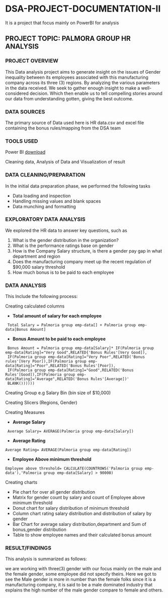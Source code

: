 # DSA-PROJECT-DOCUMENTATION-II

It is a  project that focus mainly on PowerBI for analysis

## PROJECT TOPIC: PALMORA GROUP HR ANALYSIS

### PROJECT OVERVIEW

This Data analysis project aims to generate insight on the issues of Gender inequality between its employees associated with this manufacturing company across its three (3) regions. By analyzing the various parameters in the data received. We seek to gather enough insight to make a well-considered decision. Which then enable us to tell compelling stories around our data from understanding gotten, giving the best outcome.

### DATA SOURCES

The primary source of Data used here is HR data.csv and excel file containing the bonus rules/mapping from the DSA team

### TOOLS USED

Power BI [download](https://www.microsoft.com/en-us/power-platform/products/power-bi/downloads)

Cleaning data, Analysis of Data and Visualization of result

### DATA CLEANING/PREPARATION

In the initial data preparation phase, we performed the following tasks
-	Data loading and inspection
-	Handling missing values and blank spaces
-	Data munching and formatting

### EXPLORATORY DATA ANALYSIS

We explored the HR data to answer key questions, such as
1. What is the gender distribution in the organization?
2. What is the performance ratings base on gender
3. How is the Company Salary structure, is there a gender pay gap in what department and region
4. Does the manufacturing company meet up the recent regulation of $90,000 salary threshold 
5. How much bonus is to be paid to each employee

### DATA ANALYSIS

This Include the following process: 

Creating calculated columns
- **Total amount of salary for each employee**
```dax
 Total Salary = Palmoria group emp-data[] + Palmoria group emp-data[Bonus Amount]
```
- **Bonus Amount to be paid to each employee**
```dax
 Bonus Amount = Palmoria group emp-data[Salary]* IF(Palmoria group emp-data[Rating]="Very Good",RELATED{'Bonus Rules'[Very Good]),
 IF(Palmoria group emp-data[Rating]="Very Poor",RELATED('Bonus rules'[Very Poor]),IF(Palmoria group emp-data[Rating]="Poor",RELATED('Bonus Rules'[Poor]),
 IF(Palmoria group emp-data[Rating]="Good",RELATED('Bonus Rules'[Good]),IF(Palmoria group emp-data[Rating]="Average",RELATED('Bonus Rules'[Average])'
 BLANK())))))
```

Creating Group e.g Salary Bin (bin size of $10,000)

Creating Slicers (Regions, Gender)

Creating Measures
- **Average Salary**
```dax
 Average Salary= AVERAGE(Palmoria group emp-data[Salary])
```
- **Average Rating**
```dax
Average Rating= AVERAGE(Palmoria group emp-data[Rating])
```
- **Employee Above minimum threshold**
```dax
Employee above threshold= CALCULATE(COUNTROWS('Palmoria group emp-data'),'Palmoria group emp-data[Salary] > 90000)
```

Creating charts
   - Pie chart for over all gender distribution
   - Matrix for gender count by salary and count of Employee above minimum threshold
   - Donut chart for salary distribution of minimum threshold
   - Column chart rating salary distribution and distribution of salary by gender
   - Bar Chart for average salary distribution,department and Sum of bonus,gender distribution
   - Table to show employee names and their calculated bonus amount

### RESULT/FINDINGS 

This analysis is summarized as follows:

we are working with three(3) gender with our focus mainly on the male and the female gender, some employee did not specify theirs. Here we got to see the Male gender is more in number than the female folks since it is a manufacturing company, it is said to be a male dominated industry that explains the high number of the male gender compare to female and others.







  
 
